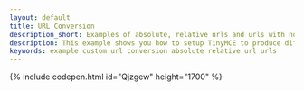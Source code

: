 ```yaml
---
layout: default
title: URL Conversion
description_short: Examples of absolute, relative urls and urls with no conversion.
description: This example shows you how to setup TinyMCE to produce different results for URLs in images and links. You can read more about these config options in the FAQ.
keywords: example custom url conversion absolute relative url urls
---
```


{% include codepen.html id="Qjzgew" height="1700" %}
